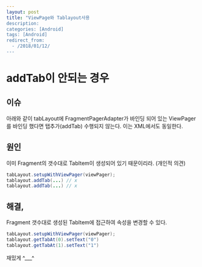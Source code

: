 ```yaml
---
layout: post
title: "ViewPage와 Tablayout사용
description: 
categories: [Android]
tags: [Android]
redirect_from:
  - /2018/01/12/
---
```


# addTab이 안되는 경우

## 이슈

아래와 같이 tabLayout에 FragmentPagerAdapter가 바인딩 되어 있는 ViewPager를 바인딩 했다면 탭추가(addTab) 수행되지 않는다. 이는 XML에서도 동일한다.

## 원인

이미 Fragment의 갯수대로 TabItem이 생성되어 있기 때문이리라. (개인적 의견)

```java
tabLayout.setupWithViewPager(viewPager);
tablayout.addTab(...) // x
tablayout.addTab(...) // x
```

## 해결,

Fragment 갯수대로 생성된 TabItem에 접근하여 속성을 변경할 수 있다.

```Java
tabLayout.setupWithViewPager(viewPager);
tablayout.getTabAt(0).setText("0")
tablayout.getTabAt(1).setText("1")
```



재밌게 ^___^
